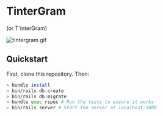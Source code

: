 # TinterGram	


 (or T'interGram)	

 ![tintergram gif](https://media.giphy.com/media/3o6ZsZYzNvZNHGf7qg/giphy.gif)	

 ## Quickstart	

 First, clone this repository. Then:	

 ```bash	
> bundle install	
> bin/rails db:create	
> bin/rails db:migrate	
 > bundle exec rspec # Run the tests to ensure it works	
> bin/rails server # Start the server at localhost:3000	
```
